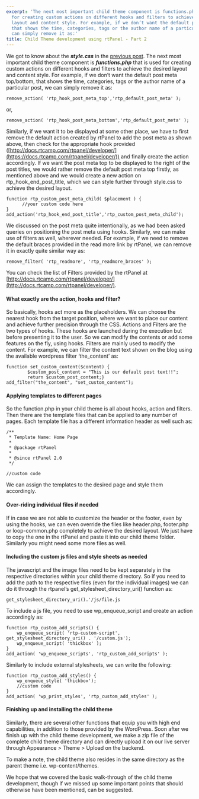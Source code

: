 ```yaml
---
excerpt: 'The next most important child theme component is functions.php that is used
  for creating custom actions on different hooks and filters to achieve the desired
  layout and content style. For example, if we don’t want the default post meta top/bottom,
  that shows the time, categories, tags or the author name of a particular post, we
  can simply remove it as:'
title: Child Theme development using rtPanel - Part 2
---
```


We got to know about the _**style.css**_ in the [previous post](https://rtcamp.com/blog/child-theme-development-rtpanel-part/). The next most important child theme component is **_functions.php_** that is used for creating custom actions on different hooks and filters to achieve the desired layout and content style. For example, if we don’t want the default post meta top/bottom, that shows the time, categories, tags or the author name of a particular post, we can simply remove it as:

    
    remove_action( 'rtp_hook_post_meta_top','rtp_default_post_meta' );


or,

    
    remove_action( 'rtp_hook_post_meta_bottom','rtp_default_post_meta' );


Similarly, if we want it to be displayed at some other place, we have to first remove the default action created by rtPanel to add the post meta as shown above, then check for the appropriate hook provided ([http://docs.rtcamp.com/rtpanel/developer/](https://docs.rtcamp.com/rtpanel/developer/)) and finally create the action accordingly. If we want the post meta top to be displayed to the right of the post titles, we would rather remove the default post meta top firstly, as mentioned above and we would create a new action on rtp_hook_end_post_title, which we can style further through style.css to achieve the desired layout.

    
    function rtp_custom_post_meta_child( $placement ) {
          //your custom code here
    }
    add_action('rtp_hook_end_post_title','rtp_custom_post_meta_child');


We discussed on the post meta quite intentionally, as we had been asked queries on positioning the post meta using hooks. Similarly, we can make use of filters as well, wherever needed. For example, if we need to remove the default braces provided in the read more link by rtPanel, we can remove it in exactly quite similar way as:

    
    remove_filter( 'rtp_readmore', 'rtp_readmore_braces' );


You can check the list of Filters provided by the rtPanel at [http://docs.rtcamp.com/rtpanel/developer/](http://docs.rtcamp.com/rtpanel/developer/).


#### What exactly are the action, hooks and filter?


So basically, hooks act more as the placeholders. We can choose the nearest hook from the target position, where we want to place our content and achieve further precision through the CSS. Actions and Filters are the two types of hooks. These hooks are launched during the execution but before presenting it to the user. So we can modify the contents or add some features on the fly, using hooks. Filters are mainly used to modify the content. For example, we can filter the content text shown on the blog using the available wordpress filter ‘the_content’ as:

    
    function set_custom_content($content) {
            $custom_post_content = "This is our default post text!!";
            return $custom_post_content;}
    add_filter("the_content", "set_custom_content");




#### Applying templates to different pages


So the function.php in your child theme is all about hooks, action and filters. Then there are the template files that can be applied to any number of pages. Each template file has a different information header as well such as:

    
    /**
     * Template Name: Home Page
     *
     * @package rtPanel
     *
     * @since rtPanel 2.0
     */
    
    //custom code


We can assign the templates to the desired page and style them accordingly.


#### Over-riding individual files if needed


If in case we are not able to customize the header or the footer, even by using the hooks, we can even override the files like header.php, footer.php or loop-common.php completely to achieve the desired layout. We just have to copy the one in the rtPanel and paste it into our child theme folder. Similarly you might need some more files as well.


#### Including the custom js files and style sheets as needed


The javascript and the image files need to be kept separately in the respective directories within your child theme directory. So if you need to add the path to the respective files (even for the individual images) we can do it through the rtpanel’s get_stylesheet_directory_uri() function as:

    
    get_stylesheet_directory_uri().'/js/file.js


To include a js file, you need to use wp_enqueue_script and create an action accordingly as:

    
    function rtp_custom_add_scripts() {
        wp_enqueue_script( 'rtp-custom-script', get_stylesheet_directory_uri() . '/custom.js');
        wp_enqueue_script( 'thickbox' );
    }
    add_action( 'wp_enqueue_scripts', 'rtp_custom_add_scripts' );


Similarly to include external stylesheets, we can write the following:

    
    function rtp_custom_add_styles() {
        wp_enqueue_style( 'thickbox');
        //custom code
    }
    add_action( 'wp_print_styles', 'rtp_custom_add_styles' );




#### Finishing up and installing the child theme


Similarly, there are several other functions that equip you with high end capabilities, in addition to those provided by the WordPress. Soon after we finish up with the child theme development, we make a zip file of the complete child theme directory and can directly upload it on our live server through Appearance > Theme > Upload on the backend.

To make a note, the child theme also resides in the same directory as the parent theme i.e. wp-content/themes.

We hope that we covered the basic walk-through of the child theme development, though if we missed up some important points that should otherwise have been mentioned, can be suggested.
